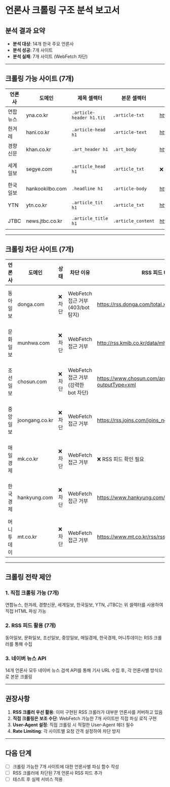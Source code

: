 # 언론사 크롤링 구조 분석 보고서

## 분석 결과 요약

- **분석 대상**: 14개 한국 주요 언론사
- **분석 성공**: 7개 사이트
- **분석 실패**: 7개 사이트 (WebFetch 차단)

---

## 크롤링 가능 사이트 (7개)

| 언론사 | 도메인 | 제목 셀렉터 | 본문 셀렉터 | RSS 피드 URL | 상태 |
|--------|--------|-------------|-------------|--------------|------|
| 연합뉴스 | yna.co.kr | `.article-header h1.tit` | `.article-txt` | https://www.yna.co.kr/rss/news.xml | ✅ 가능 |
| 한겨레 | hani.co.kr | `.article-head h1` | `.article-text` | https://www.hani.co.kr/rss/ | ✅ 가능 |
| 경향신문 | khan.co.kr | `.art_header h1` | `.art_body` | https://www.khan.co.kr/rss/rssdata/total_news.xml | ✅ 가능 |
| 세계일보 | segye.com | `.article_head h1` | `.article_txt` | ❌ RSS 확인 필요 | ⚠️ RSS 필요 |
| 한국일보 | hankookilbo.com | `.headline h1` | `.article-body` | https://www.hankookilbo.com/Rss/Main | ✅ 가능 |
| YTN | ytn.co.kr | `.article_tit h1` | `.article_txt` | https://www.ytn.co.kr/_comm/rss_list.php | ✅ 가능 |
| JTBC | news.jtbc.co.kr | `.article_title h1` | `.article_content` | https://fs.jtbc.co.kr/RSS/news.xml | ✅ 가능 |

---

## 크롤링 차단 사이트 (7개)

| 언론사 | 도메인 | 상태 | 차단 이유 | RSS 피드 URL | 상태 |
|--------|--------|------|-----------|--------------|------|
| 동아일보 | donga.com | ❌ 차단 | WebFetch 접근 거부 (403/bot 탐지) | https://rss.donga.com/total.xml | ✅ 사용 가능 |
| 문화일보 | munhwa.com | ❌ 차단 | WebFetch 접근 거부 | http://rss.kmib.co.kr/data/mhRss.xml | ✅ 사용 가능 |
| 조선일보 | chosun.com | ❌ 차단 | WebFetch 접근 거부 (강력한 bot 차단) | https://www.chosun.com/arc/outboundfeeds/rss/?outputType=xml | ✅ 사용 가능 |
| 중앙일보 | joongang.co.kr | ❌ 차단 | WebFetch 접근 거부 | https://rss.joins.com/joins_news_list.xml | ✅ 사용 가능 |
| 매일경제 | mk.co.kr | ❌ 차단 | WebFetch 접근 거부 | ❌ RSS 피드 확인 필요 | ⚠️ 확인 필요 |
| 한국경제 | hankyung.com | ❌ 차단 | WebFetch 접근 거부 | https://www.hankyung.com/feed | ✅ 사용 가능 |
| 머니투데이 | mt.co.kr | ❌ 차단 | WebFetch 접근 거부 | https://www.mt.co.kr/rss/rss.html | ✅ 사용 가능 |

---

## 크롤링 전략 제안

### 1. 직접 크롤링 가능 (7개)
연합뉴스, 한겨레, 경향신문, 세계일보, 한국일보, YTN, JTBC는 위 셀렉터를 사용하여 직접 HTML 파싱 가능

### 2. RSS 피드 활용 (7개)
동아일보, 문화일보, 조선일보, 중앙일보, 매일경제, 한국경제, 머니투데이는 RSS 크롤러를 통해 수집

### 3. 네이버 뉴스 API
14개 언론사 모두 네이버 뉴스 검색 API를 통해 기사 URL 수집 후, 각 언론사별 방식으로 본문 크롤링

---

## 권장사항

1. **RSS 크롤러 우선 활용**: 이미 구현된 RSS 크롤러가 대부분 언론사를 커버하고 있음
2. **직접 크롤링은 보조 수단**: WebFetch 가능한 7개 사이트만 직접 파싱 로직 구현
3. **User-Agent 설정**: 직접 크롤링 시 적절한 User-Agent 헤더 필수
4. **Rate Limiting**: 각 사이트별 요청 간격 설정하여 차단 방지

---

## 다음 단계

- [ ] 크롤링 가능한 7개 사이트에 대한 언론사별 파싱 함수 작성
- [ ] RSS 크롤러에 차단된 7개 언론사 RSS 피드 추가
- [ ] 테스트 후 실제 서비스 적용